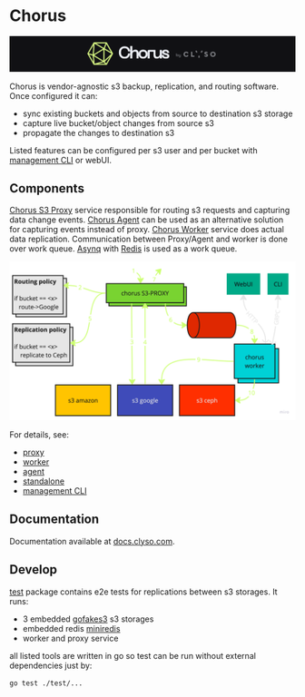 # Chorus
![chorus.png](./docs/media/banner.png)

Chorus is vendor-agnostic s3 backup, replication, and routing software. 
Once configured it can:
 - sync existing buckets and objects from source to destination s3 storage
 - capture live bucket/object changes from source s3
 - propagate the changes to destination s3

Listed features can be configured per s3 user and per bucket with [management CLI](./tools/chorctl) or webUI.

## Components
[Chorus S3 Proxy](./service/proxy) service responsible for routing s3 requests and capturing data change events. 
[Chorus Agent](./service/agent) can be used as an alternative solution for capturing events instead of proxy.
[Chorus Worker](./service/worker) service does actual data replication.
Communication between Proxy/Agent and worker is done over work queue. 
[Asynq](https://github.com/hibiken/asynq) with [Redis](https://github.com/redis/redis) is used as a work queue.

![diagram.png](./docs/media/diagram.png)

For details, see:
- [proxy](./service/proxy)
- [worker](./service/proxy)
- [agent](./service/proxy)
- [standalone](./service/proxy)
- [management CLI](./tools/chorctl)

## Documentation

Documentation available at [docs.clyso.com](https://docs.clyso.com/docs/products/chorus/overview).

## Develop

[test](./test) package contains e2e tests for replications between s3 storages.
It runs:
- 3 embedded [gofakes3](https://github.com/johannesboyne/gofakes3) s3 storages
- embedded redis [miniredis](https://github.com/alicebob/miniredis)
- worker and proxy service

all listed tools are written in go so test can be run without external dependencies just by:
```shell
go test ./test/...
```
